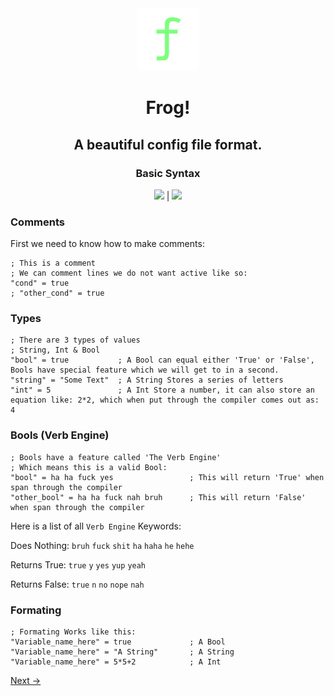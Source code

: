 <div align="center">
<img src="../media/frog-icon.png" height="100">

# Frog!
## A beautiful config file format.
### Basic Syntax
<a href="http://vimp.rhhen.xyz/Licenses/lookinggood/lice/LICENSE.html"><img src="https://badgen.net/static/license/VIMPPDL%201.0.2/black"></a>
|
<a href="http://go.dev/"><img src="http://badgen.net/static/Go/1.24?icon=https%3A%2F%2Fgo.dev%2Fblog%2Fgo-brand%2FGo-Logo%2FSVG%2FGo-Logo_White.svg"></a>
</div>

### Comments
First we need to know how to make comments:
```
; This is a comment
; We can comment lines we do not want active like so:
"cond" = true
; "other_cond" = true
```
### Types
```
; There are 3 types of values
; String, Int & Bool
"bool" = true           ; A Bool can equal either 'True' or 'False', Bools have special feature which we will get to in a second.
"string" = "Some Text"  ; A String Stores a series of letters
"int" = 5               ; A Int Store a number, it can also store an equation like: 2*2, which when put through the compiler comes out as: 4
```
### Bools (Verb Engine)
```
; Bools have a feature called 'The Verb Engine'
; Which means this is a valid Bool:
"bool" = ha ha fuck yes                 ; This will return 'True' when span through the compiler
"other_bool" = ha ha fuck nah bruh      ; This will return 'False' when span through the compiler
```
Here is a list of all `Verb Engine` Keywords:

Does Nothing:
`bruh`
`fuck`
`shit`
`ha`
`haha`
`he`
`hehe`

Returns True:
`true`
`y`
`yes`
`yup`
`yeah`

Returns False:
`true`
`n`
`no`
`nope`
`nah`

### Formating
```
; Formating Works like this:
"Variable_name_here" = true             ; A Bool
"Variable_name_here" = "A String"       ; A String
"Variable_name_here" = 5*5+2            ; A Int
```

<a href="ad_syntax.md">Next -></a>